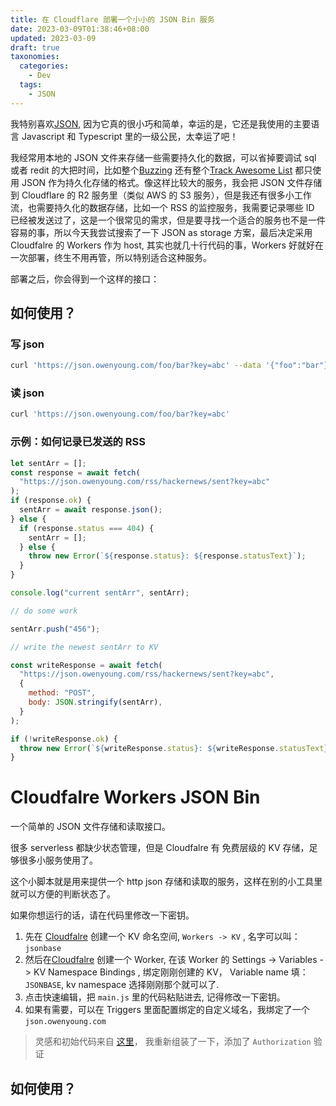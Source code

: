 ```yaml
---
title: 在 Cloudflare 部署一个小小的 JSON Bin 服务
date: 2023-03-09T01:38:46+08:00
updated: 2023-03-09
draft: true
taxonomies:
  categories:
    - Dev
  tags:
    - JSON
---
```


我特别喜欢[JSON](https://www.json.org/json-en.html), 因为它真的很小巧和简单，幸运的是，它还是我使用的主要语言 Javascript 和 Typescript 里的一级公民，太幸运了吧！

我经常用本地的 JSON 文件来存储一些需要持久化的数据，可以省掉要调试 sql 或者 redit 的大把时间，比如整个[Buzzing](https://www.buzzing.cc/) 还有整个[Track Awesome List](https://www.trackawesomelist.com/) 都只使用 JSON 作为持久化存储的格式。像这样比较大的服务，我会把 JSON 文件存储到 Cloudflare 的 R2 服务里（类似 AWS 的 S3 服务），但是我还有很多小工作流，也需要持久化的数据存储，比如一个 RSS 的监控服务，我需要记录哪些 ID 已经被发送过了，这是一个很常见的需求，但是要寻找一个适合的服务也不是一件容易的事，所以今天我尝试搜索了一下 JSON as storage 方案，最后决定采用 Cloudfalre 的 Workers 作为 host, 其实也就几十行代码的事，Workers 好就好在一次部署，终生不用再管，所以特别适合这种服务。

<!-- more -->

部署之后，你会得到一个这样的接口：

## 如何使用？

### 写 json

```bash
curl 'https://json.owenyoung.com/foo/bar?key=abc' --data '{"foo":"bar"}'
```

### 读 json

```bash
curl 'https://json.owenyoung.com/foo/bar?key=abc'
```

### 示例：如何记录已发送的 RSS

```javascript
let sentArr = [];
const response = await fetch(
  "https://json.owenyoung.com/rss/hackernews/sent?key=abc"
);
if (response.ok) {
  sentArr = await response.json();
} else {
  if (response.status === 404) {
    sentArr = [];
  } else {
    throw new Error(`${response.status}: ${response.statusText}`);
  }
}

console.log("current sentArr", sentArr);

// do some work

sentArr.push("456");

// write the newest sentArr to KV

const writeResponse = await fetch(
  "https://json.owenyoung.com/rss/hackernews/sent?key=abc",
  {
    method: "POST",
    body: JSON.stringify(sentArr),
  }
);

if (!writeResponse.ok) {
  throw new Error(`${writeResponse.status}: ${writeResponse.statusText}`);
}
```

# Cloudfalre Workers JSON Bin

一个简单的 JSON 文件存储和读取接口。

很多 serverless 都缺少状态管理，但是 Cloudfalre 有 免费层级的 KV 存储，足够很多小服务使用了。

这个小脚本就是用来提供一个 http json 存储和读取的服务，这样在别的小工具里就可以方便的判断状态了。

如果你想运行的话，请在代码里修改一下密钥。

1. 先在 [Cloudfalre](https://dash.cloudflare.com/) 创建一个 KV 命名空间, `Workers -> KV` , 名字可以叫：`jsonbase`
2. 然后在[Cloudfalre](https://dash.cloudflare.com/) 创建一个 Worker, 在该 Worker 的 Settings -> Variables -> KV Namespace Bindings , 绑定刚刚创建的 KV， Variable name 填：`JSONBASE`, kv namespace 选择刚刚那个就可以了.
3. 点击快速编辑，把 `main.js` 里的代码粘贴进去, 记得修改一下密钥。
4. 如果有需要，可以在 Triggers 里面配置绑定的自定义域名，我绑定了一个 `json.owenyoung.com`

> 灵感和初始代码来自 [这里](https://github.com/huhuhang/jsonbase/blob/master/index.js)， 我重新组装了一下，添加了 `Authorization` 验证

## 如何使用？
